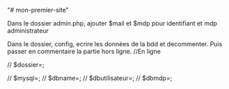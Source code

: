 "# mon-premier-site"

Dans le dossier admin.php, ajouter $mail et $mdp pour identifiant et mdp administrateur

Dans le dossier, config, ecrire les données de la bdd et decommenter. Puis passer en commentaire la partie hors ligne.
//En ligne

// $dossier=;

// $mysql=;
// $dbname=;
// $dbutilisateur=;
// $dbmdp=;

